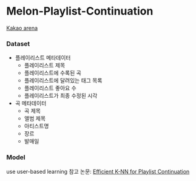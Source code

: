 # Melon-Playlist-Continuation
[Kakao arena](https://arena.kakao.com/c/8)

### Dataset
* 플레이리스트 메타데이터
  * 플레이리스트 제목
  * 플레이리스트에 수록된 곡
  * 플레이리스트에 달려있는 태그 목록
  * 플레이리스트 좋아요 수
  * 플레이리스트가 최종 수정된 시각
* 곡 메타데이터
  * 곡 제목
  * 앨범 제목
  * 아티스트명
  * 장르
  * 발매일

### Model
use user-based learning
참고 논문: [Efficient K-NN for Playlist Continuation](https://eprints.sztaki.hu/9560/1/Kelen_1_30347064_ny.pdf)
